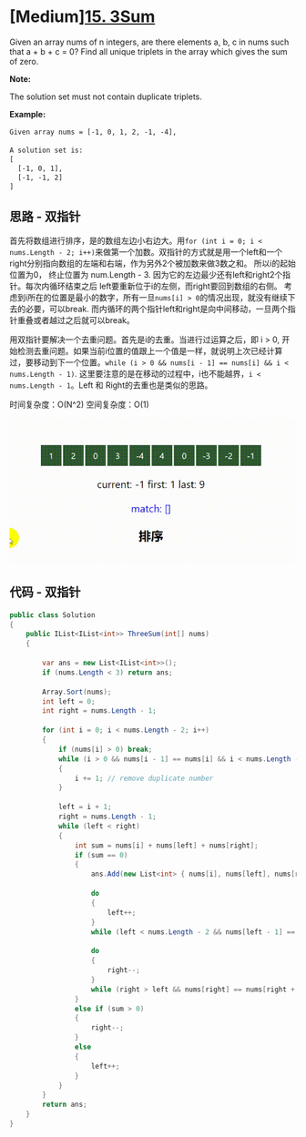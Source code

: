 # [Medium][15. 3Sum](https://leetcode.com/problems/3sum/)

Given an array nums of n integers, are there elements a, b, c in nums such that a + b + c = 0? Find all unique triplets in the array which gives the sum of zero.

**Note:**

The solution set must not contain duplicate triplets.

**Example:**

```text
Given array nums = [-1, 0, 1, 2, -1, -4],

A solution set is:
[
  [-1, 0, 1],
  [-1, -1, 2]
]
```

## 思路 - 双指针

首先将数组进行排序，是的数组左边小右边大。用`for (int i = 0; i < nums.Length - 2; i++)`来做第一个加数。双指针的方式就是用一个left和一个right分别指向数组的左端和右端，作为另外2个被加数来做3数之和。
所以i的起始位置为0， 终止位置为 num.Length - 3. 因为它的左边最少还有left和right2个指针。每次内循环结束之后 left要重新位于i的左侧，而right要回到数组的右侧。
考虑到i所在的位置是最小的数字，所有一旦`nums[i] > 0`的情况出现，就没有继续下去的必要，可以break.
而内循环的两个指针left和right是向中间移动，一旦两个指针重叠或者越过之后就可以break。

用双指针要解决一个去重问题。首先是i的去重。当进行过运算之后，即 i > 0, 开始检测去重问题。如果当前i位置的值跟上一个值是一样，就说明上次已经计算过，要移动到下一个位置。`while (i > 0 && nums[i - 1] == nums[i] && i < nums.Length - 1)`. 这里要注意的是在移动的过程中，i也不能越界，`i < nums.Length - 1`。Left 和 Right的去重也是类似的思路。

时间复杂度：O(N^2)
空间复杂度：O(1)

![image](image/figure1.gif)

## 代码 - 双指针

```csharp
public class Solution
{
    public IList<IList<int>> ThreeSum(int[] nums)
    {

        var ans = new List<IList<int>>();
        if (nums.Length < 3) return ans;

        Array.Sort(nums);
        int left = 0;
        int right = nums.Length - 1;

        for (int i = 0; i < nums.Length - 2; i++)
        {
            if (nums[i] > 0) break;
            while (i > 0 && nums[i - 1] == nums[i] && i < nums.Length - 1)
            {
                i += 1; // remove duplicate number
            }

            left = i + 1;
            right = nums.Length - 1;
            while (left < right)
            {
                int sum = nums[i] + nums[left] + nums[right];
                if (sum == 0)
                {
                    ans.Add(new List<int> { nums[i], nums[left], nums[right] });

                    do
                    {
                        left++;
                    }
                    while (left < nums.Length - 2 && nums[left - 1] == nums[left]); // remove duplicate number

                    do
                    {
                        right--;
                    }
                    while (right > left && nums[right] == nums[right + 1]); // remove duplicate number
                }
                else if (sum > 0)
                {
                    right--;
                }
                else
                {
                    left++;
                }
            }
        }
        return ans;
    }
}
```

